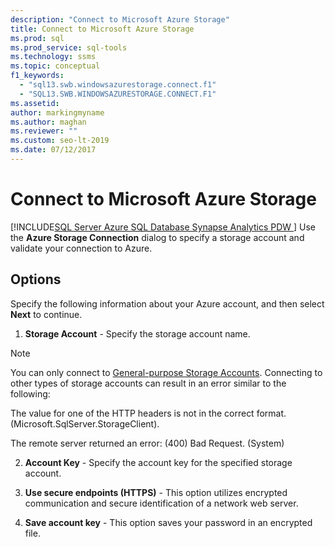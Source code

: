 ```yaml
---
description: "Connect to Microsoft Azure Storage"
title: Connect to Microsoft Azure Storage
ms.prod: sql
ms.prod_service: sql-tools
ms.technology: ssms
ms.topic: conceptual
f1_keywords: 
  - "sql13.swb.windowsazurestorage.connect.f1"
  - "SQL13.SWB.WINDOWSAZURESTORAGE.CONNECT.F1"
ms.assetid:
author: markingmyname
ms.author: maghan
ms.reviewer: ""
ms.custom: seo-lt-2019
ms.date: 07/12/2017
---
```


# Connect to Microsoft Azure Storage

[!INCLUDE[SQL Server Azure SQL Database Synapse Analytics PDW ](../../includes/applies-to-version/sql-asdb-asdbmi-asa-pdw.md)]
Use the **Azure Storage Connection** dialog to specify a storage account and validate your connection to Azure.  
  
## Options  
Specify the following information about your Azure account, and then select **Next** to continue.  
  
1.  **Storage Account** - Specify the storage account name.

   >[!NOTE]
   > You can only connect to [General-purpose Storage Accounts](/azure/storage/common/storage-introduction#azure-storage-services). Connecting to other types of storage accounts can result in an error similar to the following:
   >
   >  The value for one of the HTTP headers is not in the correct format. (Microsoft.SqlServer.StorageClient).
   >
   >  The remote server returned an error: (400) Bad Request. (System)

2.  **Account Key** - Specify the account key for the specified storage account.  
  
3.  **Use secure endpoints (HTTPS)** - This option utilizes encrypted communication and secure identification of a network web server.  
  
4.  **Save account key** - This option saves your password in an encrypted file.  
